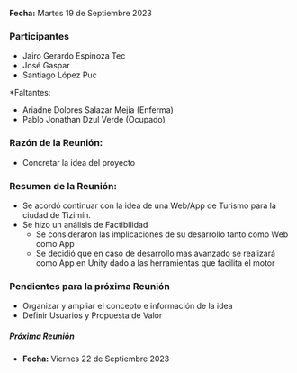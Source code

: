 **Fecha:** Martes 19 de Septiembre 2023

### Participantes
- Jairo Gerardo Espinoza Tec
- José Gaspar 
- Santiago López Puc

*Faltantes:
- Ariadne Dolores Salazar Mejía (Enferma)
- Pablo Jonathan Dzul Verde (Ocupado)

### Razón de la Reunión:
- Concretar la idea del proyecto

### Resumen de la Reunión:
- Se acordó continuar con la idea de una Web/App de Turismo para la ciudad de Tizimín.
- Se hizo un análisis de Factibilidad
	- Se consideraron las implicaciones de su desarrollo tanto como Web como App
	- Se decidió que en caso de desarrollo mas avanzado se realizará como App en Unity dado a las herramientas que facilita el motor

### Pendientes para la próxima Reunión
- Organizar y ampliar el concepto e información de la idea
- Definir Usuarios y Propuesta de Valor

##### Próxima Reunión
- **Fecha:** Viernes 22 de Septiembre 2023